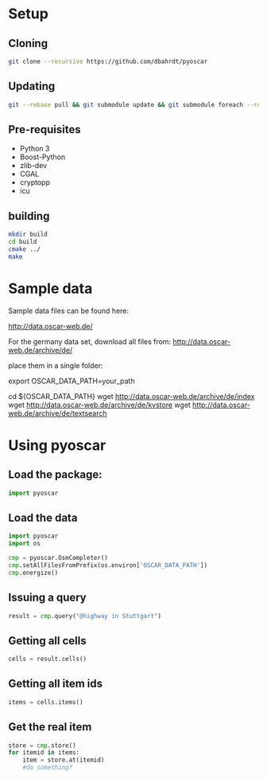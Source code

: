 # Setup
## Cloning

```Bash
git clone --recursive https://github.com/dbahrdt/pyoscar
```

## Updating
```Bash
git --rebase pull && git submodule update && git submodule foreach --recursive git submodule update
```

## Pre-requisites
 - Python 3
 - Boost-Python
 - zlib-dev
 - CGAL
 - cryptopp
 - icu


## building
```Bash
mkdir build
cd build
cmake ../
make
```

# Sample data

Sample data files can be found here:

http://data.oscar-web.de/

For the germany data set, download all files from:
http://data.oscar-web.de/archive/de/

place them in a single folder:

export OSCAR_DATA_PATH=your_path

cd ${OSCAR_DATA_PATH}
wget http://data.oscar-web.de/archive/de/index
wget http://data.oscar-web.de/archive/de/kvstore
wget http://data.oscar-web.de/archive/de/textsearch

# Using pyoscar
## Load the package:
```python
import pyoscar
```

## Load the data
```python
import pyoscar
import os

cmp = pyoscar.OsmCompleter()
cmp.setAllFilesFromPrefix(os.environ['OSCAR_DATA_PATH'])
cmp.energize()
```

## Issuing a query
```python
result = cmp.query("@highway in Stuttgart")
```

## Getting all cells
```python
cells = result.cells()
```

## Getting all item ids
```python
items = cells.items()
```

## Get the real item
```python
store = cmp.store()
for itemid in items:
	item = store.at(itemid)
	#do something?
```
